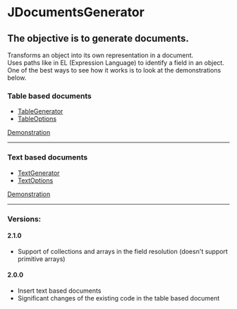 JDocumentsGenerator
=======
The objective is to generate documents.
-----------

Transforms an object into its own representation in a document.<br />
Uses paths like in EL (Expression Language) to identify a field in an object.<br />
One of the best ways to see how it works is to look at the demonstrations below.

### Table based documents
- [TableGenerator](https://github.com/DecioAmador/JDocumentsGenerator/blob/master/src/main/java/com/github/decioamador/jdocsgen/table/TableGenerator.java)
- [TableOptions](https://github.com/DecioAmador/JDocumentsGenerator/blob/master/src/main/java/com/github/decioamador/jdocsgen/table/TableOptions.java)

[Demonstration](https://github.com/DecioAmador/JDocumentsGenerator/blob/master/src/test/java/com/github/decioamador/jdocsgen/table/TableGeneratorDemo.java)

---

### Text based documents
- [TextGenerator](https://github.com/DecioAmador/JDocumentsGenerator/blob/master/src/main/java/com/github/decioamador/jdocsgen/text/TextGenerator.java)
- [TextOptions](https://github.com/DecioAmador/JDocumentsGenerator/blob/master/src/main/java/com/github/decioamador/jdocsgen/text/TextOptions.java)

[Demonstration](https://github.com/DecioAmador/JDocumentsGenerator/blob/master/src/test/java/com/github/decioamador/jdocsgen/text/TextGeneratorDemo.java)

---

### Versions:

#### 2.1.0 
 - Support of collections and arrays in the field resolution (doesn't support primitive arrays)

#### 2.0.0
 - Insert text based documents
 - Significant changes of the existing code in the table based document
   